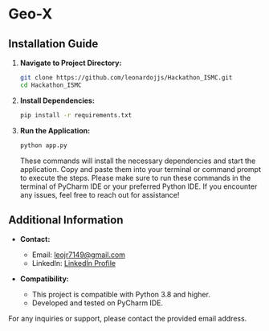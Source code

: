 # Geo-X

## Installation Guide

1. **Navigate to Project Directory:**

    ```bash
    git clone https://github.com/leonardojjs/Hackathon_ISMC.git
    cd Hackathon_ISMC
    ```

2. **Install Dependencies:**

    ```bash
    pip install -r requirements.txt
    ```

3. **Run the Application:**

    ```bash
    python app.py
    ```

    These commands will install the necessary dependencies and start the application. Copy and paste them into your terminal or command prompt to execute the steps. Please make sure to run these commands in the terminal of PyCharm IDE or your preferred Python IDE. If you encounter any issues, feel free to reach out for assistance!

## Additional Information

- **Contact:**
    - Email: leojr7149@gmail.com
    - LinkedIn: [LinkedIn Profile](https://www.linkedin.com/in/leonardojjs/)

- **Compatibility:**
    - This project is compatible with Python 3.8 and higher.
    - Developed and tested on PyCharm IDE.

For any inquiries or support, please contact the provided email address.
